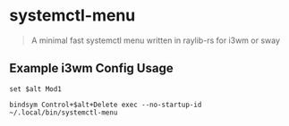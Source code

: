 # systemctl-menu

> A minimal fast systemctl menu written in raylib-rs for i3wm or sway


## Example i3wm Config Usage

```
set $alt Mod1

bindsym Control+$alt+Delete exec --no-startup-id ~/.local/bin/systemctl-menu

```
